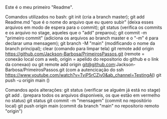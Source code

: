 Este é o meu primeiro "Readme".

Comandos utilizados no bash:
    git init (cria a branch master);
    git add Readme.md "que é o nome do arquivo que eu quero subir" (deixa esses arquivos em modo de espera para o commit);
    git status (verifica os commits e os arquivo no stage, aqueles que o "add" preparou);
    git commit -m "primeiro commit" (adiciona os arquivos ao branch master e o "-m" é para declarar uma mensagem);
    git branch -M "main" (modificando o nome da branch principal);
    clear (comando para limpar tela)
    git remote add origin https://github.com/Jackson-Barbosa/PrimeirosPassos.git (remote = conexão local com a web, origin = apelido do repositorio do github e o link da conexao)
    ou git remote add origin git@github.com:Jackson-Barbosa/PrimeirosPassos.git (com a autencicação do ssh https://www.youtube.com/watch?v=TviP5rCZiy0&ab_channel=TestingAI)
    git push -u origin main ()


Comandos após alterações:
    git status (verificar se alguém já está no stage)
    git add . (prepara todos os arquivos disponiveis, os que estão em vermelho no status)
    git status
    git commit -m "mensagem" (commit no repositório local)
    git push origin main (commit da branch "main" no repositorio remoto "origin")



